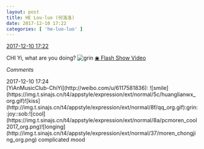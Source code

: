 ```yaml
---
layout: post
title: HE Lou-luo (何洛洛)
date: 2017-12-10 17:22
categories: [ 'he-luo-luo' ]
---
```


<div class="weibo-info">
  <a href="https://weibo.com/6117570574/Fz18PBgPj">2017-12-10 17:22</a>
</div>

CHI Yi, what are you doing? ![grin](http://img.t.sinajs.cn/t4/appstyle/expression/ext/normal/50/pcmoren_huaixiao_org.png) [◉ Flash Show Video](https://www.miaopai.com/show/4lPrCaf4lvtws3UXo8T4dUK5nsMiQkiZsf68Rg__.htm)

<!-- more -->

*Comments*

<div class="weibo-info">2017-12-10 17:24</div>
[YiAnMusicClub-ChiYi](http://weibo.com/u/6117581836): ![smile](https://img.t.sinajs.cn/t4/appstyle/expression/ext/normal/5c/huanglianwx_org.gif)![kiss](http://img.t.sinajs.cn/t4/appstyle/expression/ext/normal/8f/qq_org.gif):grin::joy::sob:![cool](https://img.t.sinajs.cn/t4/appstyle/expression/ext/normal/8a/pcmoren_cool2017_org.png)![longing](http://img.t.sinajs.cn/t4/appstyle/expression/ext/normal/37/moren_chongjing_org.png) complicated mood
